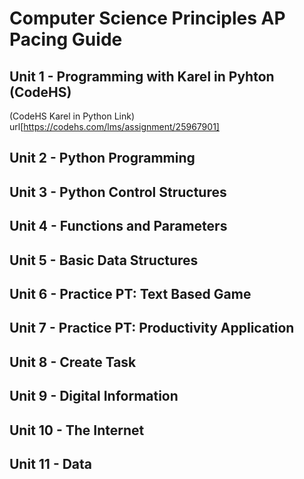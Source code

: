 # Computer Science Principles AP Pacing Guide #

## Unit 1 - Programming with Karel in Pyhton (CodeHS) ##
(CodeHS Karel in Python Link) url[https://codehs.com/lms/assignment/25967901]

## Unit 2 - Python Programming ##

## Unit 3 - Python Control Structures ##

## Unit 4 - Functions and Parameters ##

## Unit 5 - Basic Data Structures ##

## Unit 6 - Practice PT: Text Based Game ##

## Unit 7 - Practice PT: Productivity Application ##

## Unit 8 - Create Task ##

## Unit 9 - Digital Information ##

## Unit 10 - The Internet ##

## Unit 11 - Data ##
